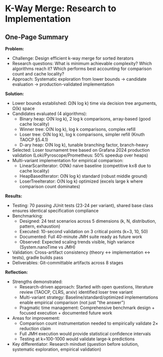 # K-Way Merge: Research to Implementation

## One-Page Summary

**Problem:**
- Challenge: Design efficient k-way merge for sorted iterators
- Research questions: What is minimum achievable complexity? Which algorithms reach it? Which performs best accounting for comparison count and cache locality?
- Approach: Systematic exploration from lower bounds → candidate evaluation → production-validated implementation

**Solution:**
- Lower bounds established: Ω(N log k) time via decision tree arguments, Ω(k) space
- Candidates evaluated (4 algorithms):
  - Binary heap: O(N log k), 2 log k comparisons, array-based (good cache locality)
  - Winner tree: O(N log k), log k comparisons, complex refill
  - Loser tree: O(N log k), log k comparisons, simpler refill (Knuth TAOCP §5.4.1)
  - D-ary heap: O(N log k), tunable branching factor, branch-heavy
- Selected: Loser tournament tree based on Grafana 2024 production validation (Loki/Pyroscope/Prometheus: 50% speedup over heaps)
- Multi-variant implementation for empirical comparison:
  - LinearScanIterator: O(Nk) naive baseline (competitive k≤8 due to cache locality)
  - HeapBasedIterator: O(N log k) standard (robust middle ground)
  - LoserTreeIterator: O(N log k) optimized (excels large k where comparison count dominates)

**Results:**
- Testing: 70 passing JUnit tests (23-24 per variant), shared base class ensures identical specification compliance
- Benchmarking:
  - Designed: 24 test scenarios across 5 dimensions (k, N, distribution, pattern, exhaustion)
  - Executed: 10-second validation on 3 critical points (k=3, 10, 50)
  - Documented: Full 40-minute JMH suite ready as future work
  - Observed: Expected scaling trends visible, high variance (System.nanoTime vs JMH)
- Validation: Cross-artifact consistency (theory ↔ implementation ↔ tests), gradle builds pass
- Deliverables: Git-committable artifacts across 8 stages

**Reflection:**
- Strengths demonstrated:
  - Research-driven approach: Started with open questions, literature review (TAOCP, CLRS, arxiv) identified loser tree variant
  - Multi-variant strategy: Baseline/standard/optimized implementations enable empirical comparison (not just "the answer")
  - Pragmatic time management: Comprehensive benchmark design + focused execution + documented future work
- Areas for improvement:
  - Comparison count instrumentation needed to empirically validate 2× reduction claim
  - Full JMH execution would provide statistical confidence intervals
  - Testing at k=100-1000 would validate large-k predictions
- Key differentiator: Research mindset (question before solution, systematic exploration, empirical validation)
